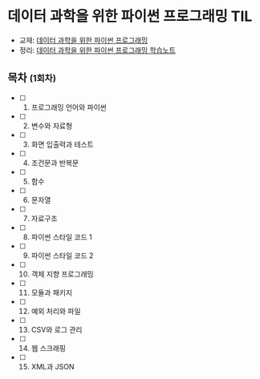 # 데이터 과학을 위한 파이썬 프로그래밍 TIL
- 교재: [데이터 과학을 위한 파이썬 프로그래밍](https://www.aladin.co.kr/shop/wproduct.aspx?ItemId=177235013)
- 정리: [데이터 과학을 위한 파이썬 프로그래밍 학습노트](https://www.notion.so/01892a5e1c664c2dbc7f38425d75dc0f?v=79d868481adc4738b6c6d4262c4c7b82)


## 목차 <small>(1회차)</small>
- [ ] 1. 프로그래밍 언어와 파이썬
- [ ] 2. 변수와 자료형
- [ ] 3. 화면 입출력과 테스트
- [ ] 4. 조건문과 반복문
- [ ] 5. 함수
- [ ] 6. 문자열
- [ ] 7. 자료구조
- [ ] 8. 파이썬 스타일 코드 1
- [ ] 9. 파이썬 스타일 코드 2
- [ ] 10. 객체 지향 프로그래밍
- [ ] 11. 모듈과 패키지
- [ ] 12. 예외 처리와 파일
- [ ] 13. CSV와 로그 관리
- [ ] 14. 웹 스크래핑
- [ ] 15. XML과 JSON
